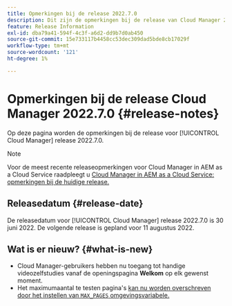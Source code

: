 ```yaml
---
title: Opmerkingen bij de release 2022.7.0
description: Dit zijn de opmerkingen bij de release van Cloud Manager 2022.7.0.
feature: Release Information
exl-id: dba79a41-594f-4c3f-a6d2-dd9b7d0ab450
source-git-commit: 15e733117b4458cc53dec309dad5bde8cb17029f
workflow-type: tm+mt
source-wordcount: '121'
ht-degree: 1%

---
```


# Opmerkingen bij de release Cloud Manager 2022.7.0 {#release-notes}

Op deze pagina worden de opmerkingen bij de release voor [!UICONTROL Cloud Manager] release 2022.7.0.

>[!NOTE]
>
>Voor de meest recente releaseopmerkingen voor Cloud Manager in AEM as a Cloud Service raadpleegt u [Cloud Manager in AEM as a Cloud Service: opmerkingen bij de huidige release.](https://experienceleague.adobe.com/docs/experience-manager-cloud-service/content/implementing/using-cloud-manager/release-notes-cloud-manager/release-notes-cm-current.html)

## Releasedatum {#release-date}

De releasedatum voor [!UICONTROL Cloud Manager] release 2022.7.0 is 30 juni 2022. De volgende release is gepland voor 11 augustus 2022.

## Wat is er nieuw? {#what-is-new}

* Cloud Manager-gebruikers hebben nu toegang tot handige videozelfstudies vanaf de openingspagina **Welkom** op elk gewenst moment.
* Het maximumaantal te testen pagina&#39;s [kan nu worden overschreven door het instellen van `MAX_PAGES` omgevingsvariabele.](/help/using/code-quality-testing.md#crawler)
